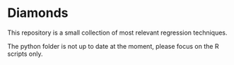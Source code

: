 # Diamonds

This repository is a small collection of most relevant regression techniques.

The python folder is not up to date at the moment, please focus on the R scripts only.
